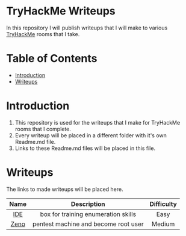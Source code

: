 # TryHackMe Writeups
In this repository I will publish writeups that I will make to various [TryHackMe](https://tryhackme.com/) rooms that I take.

Table of Contents
=================
* [Introduction](#Introduction)
* [Writeups]()

# Introduction

1. This repository is used for the writeups that I make for TryHackMe rooms that I complete.
2. Every writeup will be placed in a different folder with it's own Readme.md file.
3. Links to these Readme.md files will be placed in this file.

# Writeups

The links to made writeups will be placed here.

|							Name							  |				Description			   | Difficulty |
|:-----------------------------------------------------------:|:----------------------------------:|:----------:|
|[IDE](IDE/d03363f06940a799d223f193a2ee6c12db9e597d/README.md)|box for training enumeration skills |	Easy	|
|[Zeno](/Zeno/README.md)									  |pentest machine and become root user|	Medium	|
